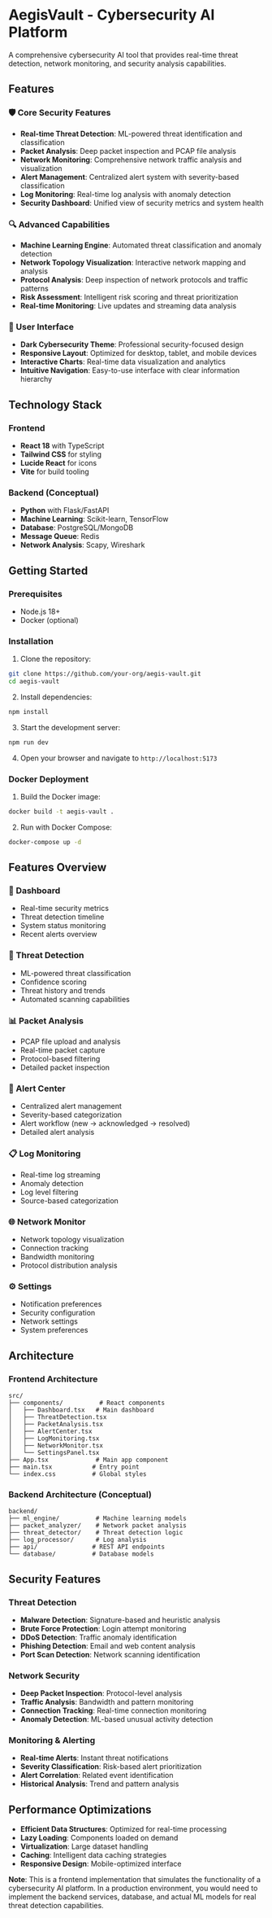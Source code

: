# AegisVault - Cybersecurity AI Platform

A comprehensive cybersecurity AI tool that provides real-time threat detection, network monitoring, and security analysis capabilities.

## Features

### 🛡️ Core Security Features
- **Real-time Threat Detection**: ML-powered threat identification and classification
- **Packet Analysis**: Deep packet inspection and PCAP file analysis
- **Network Monitoring**: Comprehensive network traffic analysis and visualization
- **Alert Management**: Centralized alert system with severity-based classification
- **Log Monitoring**: Real-time log analysis with anomaly detection
- **Security Dashboard**: Unified view of security metrics and system health

### 🔍 Advanced Capabilities
- **Machine Learning Engine**: Automated threat classification and anomaly detection
- **Network Topology Visualization**: Interactive network mapping and analysis
- **Protocol Analysis**: Deep inspection of network protocols and traffic patterns
- **Risk Assessment**: Intelligent risk scoring and threat prioritization
- **Real-time Monitoring**: Live updates and streaming data analysis

### 🎨 User Interface
- **Dark Cybersecurity Theme**: Professional security-focused design
- **Responsive Layout**: Optimized for desktop, tablet, and mobile devices
- **Interactive Charts**: Real-time data visualization and analytics
- **Intuitive Navigation**: Easy-to-use interface with clear information hierarchy

## Technology Stack

### Frontend
- **React 18** with TypeScript
- **Tailwind CSS** for styling
- **Lucide React** for icons
- **Vite** for build tooling

### Backend (Conceptual)
- **Python** with Flask/FastAPI
- **Machine Learning**: Scikit-learn, TensorFlow
- **Database**: PostgreSQL/MongoDB
- **Message Queue**: Redis
- **Network Analysis**: Scapy, Wireshark

## Getting Started

### Prerequisites
- Node.js 18+
- Docker (optional)

### Installation

1. Clone the repository:
```bash
git clone https://github.com/your-org/aegis-vault.git
cd aegis-vault
```

2. Install dependencies:
```bash
npm install
```

3. Start the development server:
```bash
npm run dev
```

4. Open your browser and navigate to `http://localhost:5173`

### Docker Deployment

1. Build the Docker image:
```bash
docker build -t aegis-vault .
```

2. Run with Docker Compose:
```bash
docker-compose up -d
```

## Features Overview

### 🔐 Dashboard
- Real-time security metrics
- Threat detection timeline
- System status monitoring
- Recent alerts overview

### 🚨 Threat Detection
- ML-powered threat classification
- Confidence scoring
- Threat history and trends
- Automated scanning capabilities

### 📊 Packet Analysis
- PCAP file upload and analysis
- Real-time packet capture
- Protocol-based filtering
- Detailed packet inspection

### 🔔 Alert Center
- Centralized alert management
- Severity-based categorization
- Alert workflow (new → acknowledged → resolved)
- Detailed alert analysis

### 📋 Log Monitoring
- Real-time log streaming
- Anomaly detection
- Log level filtering
- Source-based categorization

### 🌐 Network Monitor
- Network topology visualization
- Connection tracking
- Bandwidth monitoring
- Protocol distribution analysis

### ⚙️ Settings
- Notification preferences
- Security configuration
- Network settings
- System preferences

## Architecture

### Frontend Architecture
```
src/
├── components/          # React components
│   ├── Dashboard.tsx   # Main dashboard
│   ├── ThreatDetection.tsx
│   ├── PacketAnalysis.tsx
│   ├── AlertCenter.tsx
│   ├── LogMonitoring.tsx
│   ├── NetworkMonitor.tsx
│   └── SettingsPanel.tsx
├── App.tsx             # Main app component
├── main.tsx           # Entry point
└── index.css          # Global styles
```

### Backend Architecture (Conceptual)
```
backend/
├── ml_engine/          # Machine learning models
├── packet_analyzer/    # Network packet analysis
├── threat_detector/    # Threat detection logic
├── log_processor/      # Log analysis
├── api/               # REST API endpoints
└── database/          # Database models
```

## Security Features

### Threat Detection
- **Malware Detection**: Signature-based and heuristic analysis
- **Brute Force Protection**: Login attempt monitoring
- **DDoS Detection**: Traffic anomaly identification
- **Phishing Detection**: Email and web content analysis
- **Port Scan Detection**: Network scanning identification

### Network Security
- **Deep Packet Inspection**: Protocol-level analysis
- **Traffic Analysis**: Bandwidth and pattern monitoring
- **Connection Tracking**: Real-time connection monitoring
- **Anomaly Detection**: ML-based unusual activity detection

### Monitoring & Alerting
- **Real-time Alerts**: Instant threat notifications
- **Severity Classification**: Risk-based alert prioritization
- **Alert Correlation**: Related event identification
- **Historical Analysis**: Trend and pattern analysis

## Performance Optimizations

- **Efficient Data Structures**: Optimized for real-time processing
- **Lazy Loading**: Components loaded on demand
- **Virtualization**: Large dataset handling
- **Caching**: Intelligent data caching strategies
- **Responsive Design**: Mobile-optimized interface



**Note**: This is a frontend implementation that simulates the functionality of a cybersecurity AI platform. In a production environment, you would need to implement the backend services, database, and actual ML models for real threat detection capabilities.
